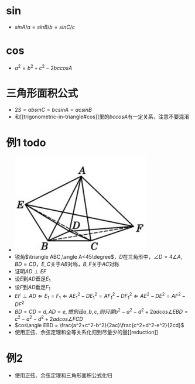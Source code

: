 # sin
- $sinA/a=sinB/b=sinC/c$
# cos
- $a^2=b^2+c^2-2bccosA$
# 三角形面积公式
- $2S=absinC=bcsinA=acsinB$
- 和[[trigonometric-in-triangle#cos]]里的$bccosA$有一定关系，注意不要混淆
# 例1 todo
- ![](trigonometric-in-triangle-0.png)
- 锐角$\triangle ABC,\angle A<45\degree$，$D$在三角形中，$\angle D=4\angle A, BD=CD$，$E,C$关于$AB$对称，$B,F$关于$AC$对称
- 证明$AD\perp EF$
- 设$E$到$AD$垂足$E_1$
- 设$F$到$AD$垂足$F_1$
- $EF\perp AD\Leftarrow E_1=F_1\Leftarrow AE_1^2-DE_1^2=AF_1^2-DF_1^2\Leftarrow AE^2-DE^2=AF^2-DF^2$
- $BD=CD=d,AD=e,惯例设a,b,c,则只需b^2-a^2-d^2+2adcos\angle EBD=c^2-a^2-d^2+2ad cos\angle FCD$
- $cos\angle EBD = \frac{a^2+c^2-b^2}{2ac}\frac{c^2+d^2-e^2}{2cd}$
- 使用正弦、余弦定理和全等关系化归到尽量少的量[[reduction]]
# 例2
- 使用正弦、余弦定理和三角形面积公式化归
